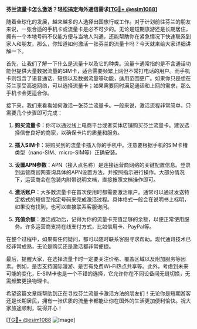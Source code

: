 **芬兰流量卡怎么激活？轻松搞定海外通信需求[[TG💪+ @esim1088](https://t.me/s/esim1088)]**

随着全球化的发展，越来越多的人选择出国旅行或工作。对于计划前往芬兰的朋友来说，一张合适的手机卡或流量卡是必不可少的。无论是短期旅游还是长期居住，拥有一个本地号码不仅能方便与当地人沟通，还能帮助你在紧急情况下快速联系到家人和朋友。那么，你知道如何激活一张芬兰的流量卡吗？今天就来给大家详细讲解一下。

首先，让我们了解一下什么是流量卡以及它的种类。流量卡通常指的是不含通话功能但提供大量数据流量的SIM卡，适合需要频繁上网但不常打电话的用户。而手机卡则包含了语音通话、短信以及数据流量等功能，适用范围更广。如果你只是想在芬兰享受高速网络，可以选择流量卡；如果需要同时满足通话和上网的需求，那么手机卡会更适合你。

接下来，我们来看看如何激活一张芬兰流量卡。一般来说，激活流程非常简单，只需要几个步骤即可完成：

1. **购买流量卡**：你可以通过线上电商平台或者实体店铺购买芬兰流量卡。建议选择信誉良好的商家，以确保卡片的质量和服务。

2. **插入SIM卡**：将购买到的流量卡插入你的手机中。注意要根据手机的SIM卡槽类型（nano-SIM、micro-SIM等）正确安装。

3. **设置APN参数**：APN（接入点名称）是连接运营商网络的关键配置信息。登录到运营商官网查询具体的APN设置方法，并按照指示进行操作。大部分情况下，运营商会在包装内附带说明文档，直接按照文档操作即可。

4. **激活账户**：大多数流量卡在首次使用时都需要激活账户。通常可以通过发送特定格式的短信至指定号码来完成激活过程。具体格式一般会在说明书上标明，如果没有找到，也可以直接联系客服询问。

5. **充值余额**：激活成功后，记得为你的流量卡充值足够的余额，以便正常使用服务。许多运营商支持在线支付方式，比如信用卡、PayPal等。

在整个过程中，如果有任何疑问，都可以随时联系客服寻求帮助。现代通讯技术已经非常成熟，无论是购买还是激活都非常便捷。

最后，提醒大家，在选择流量卡时一定要关注价格、覆盖区域以及附加服务等因素。例如，是否支持国际漫游、是否有免费Wi-Fi热点共享等。此外，考虑到未来可能的变化，E-SIM卡也是一个不错的选择，它允许你在不同设备间无缝切换，无需频繁更换物理卡。

希望这篇文章能帮助到正在寻找芬兰流量卡激活方法的朋友们！无论你是短期游客还是长期居民，拥有一张优质的流量卡都能让你在国外的生活更加便利愉快。祝大家旅途顺利，玩得开心！

[[TG💪+ @esim1088](https://t.me/s/esim1088) ![Image](https://i.postimg.cc/4NQfJmqS/Snipaste-2025-05-13-00-14-12.png)]